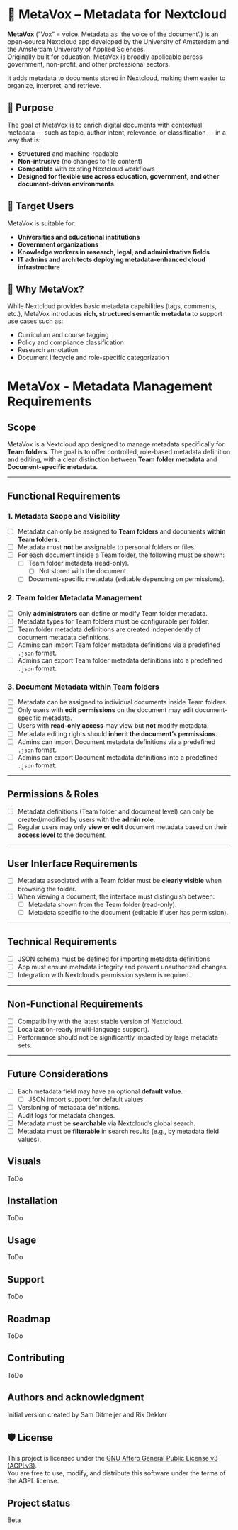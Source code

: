 # 📘 MetaVox – Metadata for Nextcloud

**MetaVox** ("Vox” = voice. Metadata as 'the voice of the document’.) is an open-source Nextcloud app developed by the University of Amsterdam and the Amsterdam University of Applied Sciences.  
Originally built for education, MetaVox is broadly applicable across government, non-profit, and other professional sectors.

It adds metadata to documents stored in Nextcloud, making them easier to organize, interpret, and retrieve.

## 🎯 Purpose

The goal of MetaVox is to enrich digital documents with contextual metadata — such as topic, author intent, relevance, or classification — in a way that is:

- **Structured** and machine-readable  
- **Non-intrusive** (no changes to file content)  
- **Compatible** with existing Nextcloud workflows  
- **Designed for flexible use across education, government, and other document-driven environments**

## 👥 Target Users

MetaVox is suitable for:

- **Universities and educational institutions**  
- **Government organizations**  
- **Knowledge workers in research, legal, and administrative fields**  
- **IT admins and architects deploying metadata-enhanced cloud infrastructure**

## 🌱 Why MetaVox?

While Nextcloud provides basic metadata capabilities (tags, comments, etc.), MetaVox introduces **rich, structured semantic metadata** to support use cases such as:

- Curriculum and course tagging  
- Policy and compliance classification  
- Research annotation  
- Document lifecycle and role-specific categorization  

# MetaVox - Metadata Management Requirements

## Scope
MetaVox is a Nextcloud app designed to manage metadata specifically for **Team folders**. The goal is to offer controlled, role-based metadata definition and editing, with a clear distinction between **Team folder metadata** and **Document-specific metadata**.

---

## Functional Requirements

### 1. Metadata Scope and Visibility
- [ ] Metadata can only be assigned to **Team folders** and documents **within Team folders**.
- [ ] Metadata must **not** be assignable to personal folders or files.
- [ ] For each document inside a Team folder, the following must be shown:
  - [ ] Team folder metadata (read-only).
    - [ ] Not stored with the document
  - [ ] Document-specific metadata (editable depending on permissions).

### 2. Team folder Metadata Management
- [ ] Only **administrators** can define or modify Team folder metadata.
- [ ] Metadata types for Team folders must be configurable per folder.
- [ ] Team folder metadata definitions are created independently of document metadata definitions.
- [ ] Admins can import Team folder metadata definitions via a predefined `.json` format.
- [ ] Admins can export Team folder metadata definitions into a predefined `.json` format.

### 3. Document Metadata within Team folders
- [ ] Metadata can be assigned to individual documents inside Team folders.
- [ ] Only users with **edit permissions** on the document may edit document-specific metadata.
- [ ] Users with **read-only access** may view but **not** modify metadata.
- [ ] Metadata editing rights should **inherit the document’s permissions**.
- [ ] Admins can import Document metadata definitions via a predefined `.json` format.
- [ ] Admins can export Document metadata definitions into a predefined `.json` format.

---

## Permissions & Roles
- [ ] Metadata definitions (Team folder and document level) can only be created/modified by users with the **admin role**.
- [ ] Regular users may only **view or edit** document metadata based on their **access level** to the document.

---

## User Interface Requirements
- [ ] Metadata associated with a Team folder must be **clearly visible** when browsing the folder.
- [ ] When viewing a document, the interface must distinguish between:
  - [ ] Metadata shown from the Team folder (read-only).
  - [ ] Metadata specific to the document (editable if user has permission).

---

## Technical Requirements
- [ ] JSON schema must be defined for importing metadata definitions
- [ ] App must ensure metadata integrity and prevent unauthorized changes.
- [ ] Integration with Nextcloud’s permission system is required.

---

## Non-Functional Requirements
- [ ] Compatibility with the latest stable version of Nextcloud.
- [ ] Localization-ready (multi-language support).
- [ ] Performance should not be significantly impacted by large metadata sets.

---

## Future Considerations
- [ ] Each metadata field may have an optional **default value**.
  - [ ] JSON import support for default values  
- [ ] Versioning of metadata definitions.
- [ ] Audit logs for metadata changes.
- [ ] Metadata must be **searchable** via Nextcloud’s global search.
- [ ] Metadata must be **filterable** in search results (e.g., by metadata field values).

## Visuals
ToDo

## Installation
ToDo

## Usage
ToDo

## Support
ToDo

## Roadmap
ToDo

## Contributing
ToDo

## Authors and acknowledgment
Initial version created by Sam Ditmeijer and Rik Dekker

## 🛡 License

This project is licensed under the [GNU Affero General Public License v3 (AGPLv3)](https://www.gnu.org/licenses/agpl-3.0.html).  
You are free to use, modify, and distribute this software under the terms of the AGPL license.

## Project status
Beta

